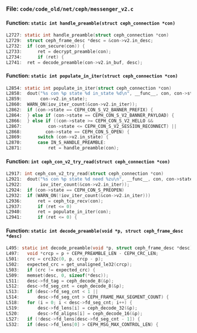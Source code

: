 ### File: `code/code_old/net/ceph/messenger_v2.c`

#### Function: `static int handle_preamble(struct ceph_connection *con)`

```c
L2727: static int handle_preamble(struct ceph_connection *con)
L2729: 	struct ceph_frame_desc *desc = &con->v2.in_desc;
L2732: 	if (con_secure(con)) {
L2733: 		ret = decrypt_preamble(con);
L2734: 		if (ret) {
L2741: 	ret = decode_preamble(con->v2.in_buf, desc);
```

#### Function: `static int populate_in_iter(struct ceph_connection *con)`

```c
L2854: static int populate_in_iter(struct ceph_connection *con)
L2858: 	dout("%s con %p state %d in_state %d\n", __func__, con, con->state,
L2859: 	     con->v2.in_state);
L2860: 	WARN_ON(iov_iter_count(&con->v2.in_iter));
L2862: 	if (con->state == CEPH_CON_S_V2_BANNER_PREFIX) {
L2864: 	} else if (con->state == CEPH_CON_S_V2_BANNER_PAYLOAD) {
L2866: 	} else if ((con->state >= CEPH_CON_S_V2_HELLO &&
L2867: 		    con->state <= CEPH_CON_S_V2_SESSION_RECONNECT) ||
L2868: 		   con->state == CEPH_CON_S_OPEN) {
L2869: 		switch (con->v2.in_state) {
L2870: 		case IN_S_HANDLE_PREAMBLE:
L2871: 			ret = handle_preamble(con);
```

#### Function: `int ceph_con_v2_try_read(struct ceph_connection *con)`

```c
L2917: int ceph_con_v2_try_read(struct ceph_connection *con)
L2921: 	dout("%s con %p state %d need %zu\n", __func__, con, con->state,
L2922: 	     iov_iter_count(&con->v2.in_iter));
L2924: 	if (con->state == CEPH_CON_S_PREOPEN)
L2932: 	if (WARN_ON(!iov_iter_count(&con->v2.in_iter)))
L2936: 		ret = ceph_tcp_recv(con);
L2937: 		if (ret <= 0)
L2940: 		ret = populate_in_iter(con);
L2941: 		if (ret <= 0) {
```

#### Function: `static int decode_preamble(void *p, struct ceph_frame_desc *desc)`

```c
L495: static int decode_preamble(void *p, struct ceph_frame_desc *desc)
L497: 	void *crcp = p + CEPH_PREAMBLE_LEN - CEPH_CRC_LEN;
L501: 	crc = crc32c(0, p, crcp - p);
L502: 	expected_crc = get_unaligned_le32(crcp);
L503: 	if (crc != expected_crc) {
L509: 	memset(desc, 0, sizeof(*desc));
L511: 	desc->fd_tag = ceph_decode_8(&p);
L512: 	desc->fd_seg_cnt = ceph_decode_8(&p);
L513: 	if (desc->fd_seg_cnt < 1 ||
L514: 	    desc->fd_seg_cnt > CEPH_FRAME_MAX_SEGMENT_COUNT) {
L518: 	for (i = 0; i < desc->fd_seg_cnt; i++) {
L519: 		desc->fd_lens[i] = ceph_decode_32(&p);
L520: 		desc->fd_aligns[i] = ceph_decode_16(&p);
L527: 	if (!desc->fd_lens[desc->fd_seg_cnt - 1]) {
L532: 	if (desc->fd_lens[0] > CEPH_MSG_MAX_CONTROL_LEN) {
```

